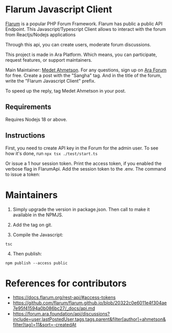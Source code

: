 # Flarum Javascript Client
[Flarum](https://flarum.org/) is a popular PHP Forum Framework. Flarum has public a public API Endpoint. This Javascript/Typescript Client allows to interact with the forum from Reactjs/Nodejs applications

Through this api, you can create users, moderate forum discussions.

This project is made in Ara Platform. Which means, you can participate, request features, or support maintainers.

Main Maintainer: [Medet Ahmetson](https://forum.ara.foundation/u/ahmetson).
For any questions, sign up on [Ara Forum](https://forum.ara.foundation) for free. Create a post with the "Sangha" tag. And in the title of the forum, write the "Flarum Javascript Client" prefix.

To speed up the reply, tag Medet Ahmetson in your post.

## Requirements
Requires Nodejs 18 or above.

## Instructions

First, you need to create API key in the Forum for the admin user.
To see how it's done, run `npx tsx ./test/start.ts`

Or issue a 1 hour session token. Print the access token, if you enabled the verbose flag in FlarumApi.
Add the session token to the .env.
The command to issue a token:


# Maintainers

1. Simply upgrade the version in package.json.
Then call to make it available in the NPMJS.

2. Add the tag on git.

3. Compile the Javascript:

```
tsc
```

4. Then publish:
```
npm publish --access public
```

# References for contributors

* https://docs.flarum.org/rest-api/#access-tokens
* https://github.com/flarum/flarum.github.io/blob/20322c0e6011e4f304ae7e95f41594a0b086bc27/_docs/api.md
* https://forum.ara.foundation/api/discussions?include=user,lastPostedUser,tags,tags.parent&filter[author]=ahmetson&filter[tag]=11&sort=-createdAt